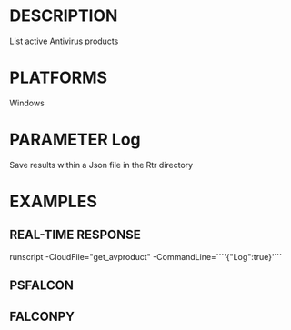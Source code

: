 # DESCRIPTION
List active Antivirus products

# PLATFORMS
Windows

# PARAMETER Log
Save results within a Json file in the Rtr directory

# EXAMPLES

## REAL-TIME RESPONSE
runscript -CloudFile="get_avproduct" -CommandLine=\`\`\`'{"Log":true}'\`\`\`

## PSFALCON

## FALCONPY
